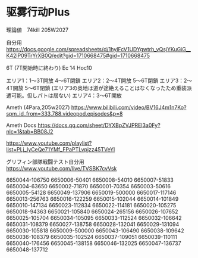 # 驱雾行动Plus


理論値　74kill 205W2027

自分用
	https://docs.google.com/spreadsheets/d/1hyIFcV1UDYgwtrh_vQsjYKuGiG__K42lP09TrYrXB0Q/edit?gid=1710668475#gid=1710668475


6T (7T開始時に終わり)
Ec 14
Hoc10


エリア1：1～3T開放 4～6T閉鎖
エリア2：2～4T開放 5～6T閉鎖
エリア3：2～4T開放 5～6T閉鎖 (エリア3の奥地は道が途絶えることはなくなったため重装派遣可能。但しパトは居ない)
エリア4：3～6T開放


Ameth (4Para,205w2027)
	https://www.bilibili.com/video/BV16J4m1n7Ko?spm_id_from=333.788.videopod.episodes&p=8

Ameth Docs
	https://docs.qq.com/sheet/DYXBpZVJPREl3a0Fy?nlc=1&tab=BB08J2

https://www.youtube.com/playlist?list=PLj_IyCeQe71YMf_FPaPTLvpjzz45TVeYl

グリフィン部隊戦闘テスト自分用
	https://www.youtube.com/live/TVSBK7cvVsk


6650044-106750
6650006-50401
6650008-54010
6650007-51833
6650004-63650
6650002-71870
6650001-70354
6650003-50616
6650005-54128
6650049-137906
6650019-500000
6650017-117146
6650013-256763
6650016-122259
6650015-102044
6650014-101849
6650010-147134
6650023-112834
6650022-114181
6650020-105275
6650018-94363
6650021-105840
6650024-265156
6650026-107652
6650025-105704
6650034-105095
6650033-112524
6650032-106642
6650031-108379
6650027-138758
6650028-132041
6650029-131094
6650030-105818
6650009-500000
6650043-106490
6650038-109642
6650036-108379
6650035-102524
6650037-109051
6650039-110111
6650040-176456
6650045-138158
6650046-132025
6650047-136737
6650048-137712
